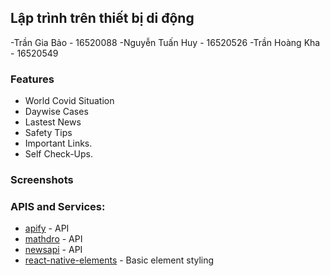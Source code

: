 ## Lập trình trên thiết bị di động
-Trần Gia Bảo - 16520088
-Nguyễn Tuấn Huy - 16520526
-Trần Hoàng Kha - 16520549


### Features

- World Covid Situation
- Daywise Cases
- Lastest News
- Safety Tips
- Important Links.
- Self Check-Ups.

### Screenshots

### APIS and Services:

- [apify](api.apify.com/) - API
- [mathdro](https://covid19.mathdro.id/api) - API
- [newsapi](https://newsapi.org/) - API
- [react-native-elements](https://react-native-elements.github.io/react-native-elements/) - Basic element styling
